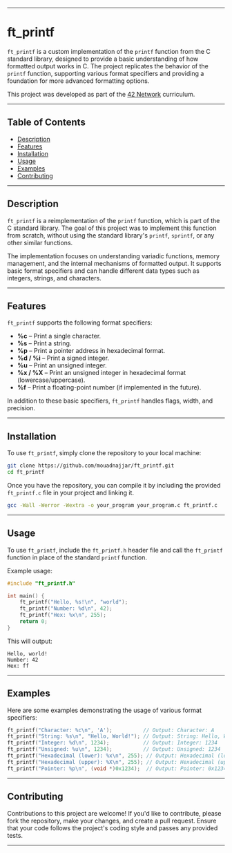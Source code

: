 
---

# ft_printf

`ft_printf` is a custom implementation of the `printf` function from the C standard library, designed to provide a basic understanding of how formatted output works in C. The project replicates the behavior of the `printf` function, supporting various format specifiers and providing a foundation for more advanced formatting options.

This project was developed as part of the [42 Network](https://www.intra.42.fr/) curriculum.

---

## Table of Contents

- [Description](#description)
- [Features](#features)
- [Installation](#installation)
- [Usage](#usage)
- [Examples](#examples)
- [Contributing](#contributing)

---

## Description

`ft_printf` is a reimplementation of the `printf` function, which is part of the C standard library. The goal of this project was to implement this function from scratch, without using the standard library's `printf`, `sprintf`, or any other similar functions. 

The implementation focuses on understanding variadic functions, memory management, and the internal mechanisms of formatted output. It supports basic format specifiers and can handle different data types such as integers, strings, and characters.

---

## Features

`ft_printf` supports the following format specifiers:

- **%c** – Print a single character.
- **%s** – Print a string.
- **%p** – Print a pointer address in hexadecimal format.
- **%d / %i** – Print a signed integer.
- **%u** – Print an unsigned integer.
- **%x / %X** – Print an unsigned integer in hexadecimal format (lowercase/uppercase).
- **%f** – Print a floating-point number (if implemented in the future).

In addition to these basic specifiers, `ft_printf` handles flags, width, and precision.

---

## Installation

To use `ft_printf`, simply clone the repository to your local machine:

```bash
git clone https://github.com/mouadnajjar/ft_printf.git
cd ft_printf
```

Once you have the repository, you can compile it by including the provided `ft_printf.c` file in your project and linking it.

```bash
gcc -Wall -Werror -Wextra -o your_program your_program.c ft_printf.c
```

---

## Usage

To use `ft_printf`, include the `ft_printf.h` header file and call the `ft_printf` function in place of the standard `printf` function.

Example usage:

```c
#include "ft_printf.h"

int main() {
    ft_printf("Hello, %s!\n", "world");
    ft_printf("Number: %d\n", 42);
    ft_printf("Hex: %x\n", 255);
    return 0;
}
```

This will output:

```
Hello, world!
Number: 42
Hex: ff
```

---

## Examples

Here are some examples demonstrating the usage of various format specifiers:

```c
ft_printf("Character: %c\n", 'A');          // Output: Character: A
ft_printf("String: %s\n", "Hello, World!"); // Output: String: Hello, World!
ft_printf("Integer: %d\n", 1234);           // Output: Integer: 1234
ft_printf("Unsigned: %u\n", 1234);          // Output: Unsigned: 1234
ft_printf("Hexadecimal (lower): %x\n", 255); // Output: Hexadecimal (lower): ff
ft_printf("Hexadecimal (upper): %X\n", 255); // Output: Hexadecimal (upper): FF
ft_printf("Pointer: %p\n", (void *)0x1234);  // Output: Pointer: 0x1234
```

---

## Contributing

Contributions to this project are welcome! If you'd like to contribute, please fork the repository, make your changes, and create a pull request. Ensure that your code follows the project's coding style and passes any provided tests.



---
